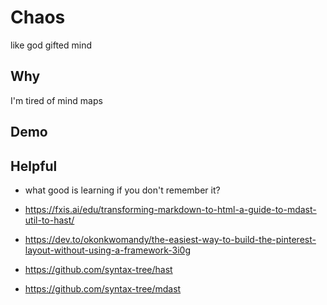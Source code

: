 # Chaos
like god gifted mind

## Why
I'm tired of mind maps 

## Demo

## Helpful
- what good is learning if you don't remember it?
- https://fxis.ai/edu/transforming-markdown-to-html-a-guide-to-mdast-util-to-hast/
- https://dev.to/okonkwomandy/the-easiest-way-to-build-the-pinterest-layout-without-using-a-framework-3i0g

- https://github.com/syntax-tree/hast
- https://github.com/syntax-tree/mdast
